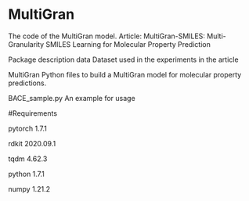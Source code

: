 # MultiGran
The code of the MultiGran model.
Article: MultiGran-SMILES: Multi-Granularity SMILES Learning for Molecular Property Prediction


Package description
data
Dataset used in the experiments in the article

MultiGran
Python files to build a MultiGran model for molecular property predictions.

BACE_sample.py
An example for usage

#Requirements

pytorch                   1.7.1

rdkit                     2020.09.1

tqdm                      4.62.3

python                    1.7.1

numpy                     1.21.2
